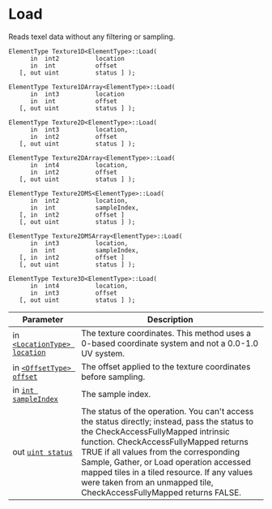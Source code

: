 # Load

Reads texel data without any filtering or sampling.

```syntax
ElementType Texture1D<ElementType>::Load(
      in  int2          location
      in  int           offset
   [, out uint          status ] );

ElementType Texture1DArray<ElementType>::Load(
      in  int3          location
      in  int           offset
   [, out uint          status ] );

ElementType Texture2D<ElementType>::Load(
      in  int3          location,
      in  int2          offset
   [, out uint          status ] );

ElementType Texture2DArray<ElementType>::Load(
      in  int4          location,
      in  int2          offset
   [, out uint          status ] );

ElementType Texture2DMS<ElementType>::Load(
      in  int2          location,
      in  int           sampleIndex,
   [, in  int2          offset ]
   [, out uint          status ] );

ElementType Texture2DMSArray<ElementType>::Load(
      in  int3          location,
      in  int           sampleIndex,
   [, in  int2          offset ]
   [, out uint          status ] );

ElementType Texture3D<ElementType>::Load(
      in  int4          location,
      in  int3          offset
   [, out uint          status ] );
```

| Parameter | Description |
| - | - |
| in [`<LocationType> location`](#locationtype-location) | The texture coordinates. This method uses a 0-based coordinate system and not a 0.0-1.0 UV system. |
| in [`<OffsetType> offset`](#offsettype-offset) | The offset applied to the texture coordinates before sampling. |
| in [`int sampleIndex`](#int-sampleindex) | The sample index. |
| out [`uint status`](#uint-status) | The status of the operation. You can't access the status directly; instead, pass the status to the CheckAccessFullyMapped intrinsic function. CheckAccessFullyMapped returns TRUE if all values from the corresponding Sample, Gather, or Load operation accessed mapped tiles in a tiled resource. If any values were taken from an unmapped tile, CheckAccessFullyMapped returns FALSE. |